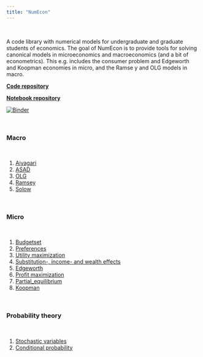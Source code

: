 ```yaml
---
title: "NumEcon"
---
```


&nbsp;

A code library with numerical models for undergraduate and graduate students of economics. The goal of NumEcon is to provide tools for solving canonical models in microeconomics and macroeconomics (and a bit of econometrics). This e.g. includes the consumer problem and Edgeworth and Koopman economies in micro, and the Ramse   y and OLG models in macro.

**[Code repository](https://github.com/NumEconCopenhagen/NumEcon)**

**[Notebook repository](https://github.com/NumEconCopenhagen/NumEconNotebooks)** 

[![Binder](https://mybinder.org/badge_logo.svg)](https://mybinder.org/v2/gh/NumEconCopenhagen/NumEconNotebooks/master?urlpath=lab)

&nbsp;

### Macro

&nbsp;

1. [Aiyagari](/numecon/Aiyagari)
2. [ASAD](/numecon/ASAD)
3. [OLG](/numecon/OLG)
4. [Ramsey](/numecon/Ramsey)
5. [Solow](/numecon/Solow)

&nbsp;

### Micro

&nbsp;

1. [Budgetset](/numecon/01_Budgetset)
2. [Preferences](/numecon/02_Preferences)
3. [Utility maximization](/numecon/03_Utility_maximization)
4. [Substitution-, income- and wealth effects](/numecon/04_Substitution_income_and_wealth_effects)
5. [Edgeworth](/numecon/05_Edgeworth)
6. [Profit maximization](/numecon/06_Profit_maximization)
7. [Partial_equilibrium](/numecon/07_Partial_equilibrium)
8. [Koopman](/numecon/08_Koopman)

&nbsp;

### Probability theory

&nbsp;

1. [Stochastic variables](/numecon/01_Stochastic_variables)
2. [Conditional probability](/numecon/02_Conditional_probability)